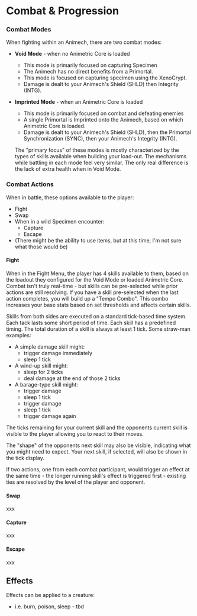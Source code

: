 # Combat & Progression

### Combat Modes

When fighting within an Animech, there are two combat modes:

- **Void Mode** - when no Animetric Core is loaded

  - This mode is primarily focused on capturing Specimen
  - The Animech has no direct benefits from a Primortal.
  - This mode is focused on capturing specimen using the XenoCrypt.
  - Damage is dealt to your Animech's Shield (SHLD) then Integrity (INTG).

- **Imprinted Mode** - when an Animetric Core is loaded

  - This mode is primarily focused on combat and defeating enemies
  - A single Primortal is Imprinted onto the Animech, based on which Animetric Core is loaded.
  - Damage is dealt to your Animech's Shield (SHLD), then the Primortal Synchronization (SYNC), then your Animech's Integrity (INTG).

  The "primary focus" of these modes is mostly characterized by the types of skills available when building your load-out. The mechanisms while battling in each mode feel very similar. The only real difference is the lack of extra health when in Void Mode.

### Combat Actions

When in battle, these options available to the player:

- Fight
- Swap
- When in a wild Specimen encounter:
  - Capture
  - Escape
- (There might be the ability to use items, but at this time, I'm not sure what those would be)

#### Fight

When in the Fight Menu, the player has 4 skills available to them, based on the loadout they configured for the Void Mode or loaded Animetric Core. Combat isn't truly real-time - but skills can be pre-selected while prior actions are still resolving. If you have a skill pre-selected when the last action completes, you will build up a "Tempo Combo". This combo increases your base stats based on set thresholds and affects certain skills.

Skills from both sides are executed on a standard tick-based time system. Each tack lasts some short period of time. Each skill has a predefined timing. The total duration of a skill is always at least 1 tick. Some straw-man examples:

- A simple damage skill might:
  - trigger damage immediately
  - sleep 1 tick
- A wind-up skill might:
  - sleep for 2 ticks
  - deal damage at the end of those 2 ticks
- A barage-type skill might:
  - trigger damage
  - sleep 1 tick
  - trigger damage
  - sleep 1 tick
  - trigger damage again

The ticks remaining for your current skill and the opponents current skill is visible to the player allowing you to react to their moves.

The "shape" of the opponents next skill may also be visible, indicating what you might need to expect. Your next skill, if selected, will also be shown in the tick display.

If two actions, one from each combat participant, would trigger an effect at the same time - the longer running skill's effect is triggered first - existing ties are resolved by the level of the player and opponent.

#### Swap

xxx

#### Capture

xxx

#### Escape

xxx

## Effects

Effects can be applied to a creature:

- i.e. burn, poison, sleep - tbd



